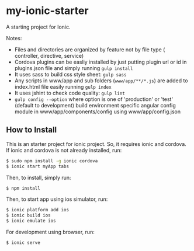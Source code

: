 # my-ionic-starter
A starting project for Ionic.

Notes: 

- Files and directories are organized by feature not by file type ( controller, directive, service)
- Cordova plugins can be easliy installed by just putting plugin url or id in plugins.json file and simply running `gulp install`
- It uses sass to build css style sheet: `gulp sass` 
- Any scripts in www/app and sub folders (`www/app/**/*.js`) are added to index.html file easily running `gulp index` 
- It uses jshint to check code quality: `gulp lint`
- `gulp config --option` where option is one of 'production' or 'test' (default to development) build environment specific angular config module in www/app/components/config using www/app/config.json

## How to Install

This is an starter project for ionic project. So, it requires ionic and cordova. If ionic and cordova is not already installed, run:

```bash
$ sudo npm install -g ionic cordova
$ ionic start myApp tabs
```
Then, to install, simply run: 

```bash
$ npm install
```
Then, to start app using ios simulator, run:

```bash
$ ionic platform add ios
$ ionic build ios
$ ionic emulate ios
```

For development using browser, run:

```bash
$ ionic serve
```
